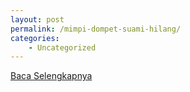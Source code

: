 ```yaml
---
layout: post
permalink: /mimpi-dompet-suami-hilang/
categories:
    - Uncategorized
---
```


[Baca Selengkapnya](/08)